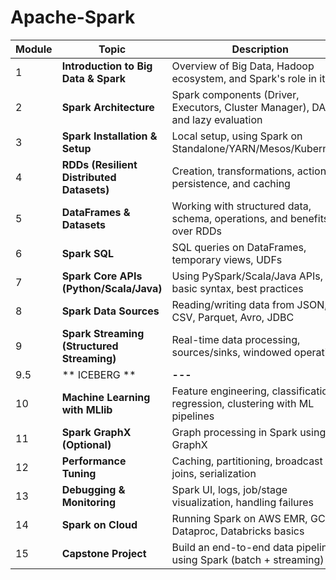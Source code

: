 # Apache-Spark

| **Module** | **Topic** | **Description** |
|------------|-----------|-----------------|
| 1 | **Introduction to Big Data & Spark** | Overview of Big Data, Hadoop ecosystem, and Spark's role in it |
| 2 | **Spark Architecture** | Spark components (Driver, Executors, Cluster Manager), DAG, and lazy evaluation|
| 3 | **Spark Installation & Setup** | Local setup, using Spark on Standalone/YARN/Mesos/Kubernetes |
| 4 | **RDDs (Resilient Distributed Datasets)** | Creation, transformations, actions, persistence, and caching |
| 5 | **DataFrames & Datasets**   | Working with structured data, schema, operations, and benefits over RDDs  |
| 6 | **Spark SQL** | SQL queries on DataFrames, temporary views, UDFs |
| 7 | **Spark Core APIs (Python/Scala/Java)** | Using PySpark/Scala/Java APIs, basic syntax, best practices  |
| 8 | **Spark Data Sources** | Reading/writing data from JSON, CSV, Parquet, Avro, JDBC |
| 9 | **Spark Streaming (Structured Streaming)** | Real-time data processing, sources/sinks, windowed operations |
| 9.5 | ** ICEBERG ** | **---** |
| 10 | **Machine Learning with MLlib** | Feature engineering, classification, regression, clustering with ML pipelines |
| 11 | **Spark GraphX (Optional)** | Graph processing in Spark using GraphX |
| 12 | **Performance Tuning** | Caching, partitioning, broadcast joins, serialization |
| 13 | **Debugging & Monitoring**  | Spark UI, logs, job/stage visualization, handling failures |
| 14 | **Spark on Cloud** | Running Spark on AWS EMR, GCP Dataproc, Databricks basics |
| 15 | **Capstone Project**   | Build an end-to-end data pipeline using Spark (batch + streaming) |